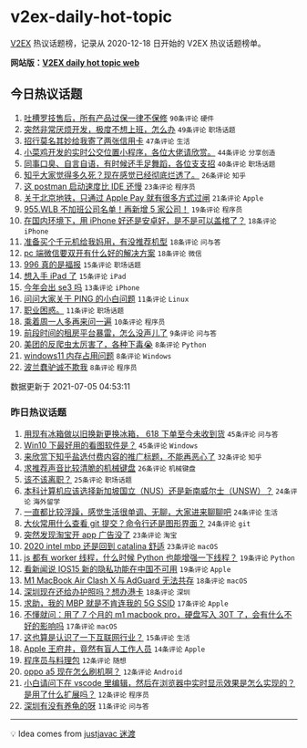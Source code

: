 # v2ex-daily-hot-topic

[V2EX](https://www.v2ex.com/) 热议话题榜，记录从 2020-12-18 日开始的 V2EX 热议话题榜单。

**网站版：[V2EX daily hot topic web](https://boojack.github.io/v2ex-daily-hot-topic-web/)**

## 今日热议话题

<!-- TODAY BEGIN -->

1. [吐槽罗技售后，所有产品过保一律不保修](https://www.v2ex.com/t/787561) `90条评论` `硬件`
1. [突然非常厌烦开发，极度不想上班，怎么办](https://www.v2ex.com/t/787520) `49条评论` `职场话题`
1. [招行莫名其妙给我寄了两张信用卡](https://www.v2ex.com/t/787551) `47条评论` `生活`
1. [小菜鸡开发的实时公交位置小程序，各位大佬请欣赏。](https://www.v2ex.com/t/787522) `44条评论` `分享创造`
1. [同事口臭、自言自语，有时候还手足舞蹈，各位支支招](https://www.v2ex.com/t/787532) `40条评论` `职场话题`
1. [知乎大家觉得多久死？现在感觉已经彻底烂透了。](https://www.v2ex.com/t/787570) `26条评论` `知乎`
1. [这 postman 启动速度比 IDE 还慢](https://www.v2ex.com/t/787560) `23条评论` `程序员`
1. [关于北京地铁，只通过 Apple Pay 就有很多方式过闸](https://www.v2ex.com/t/787525) `21条评论` `Apple`
1. [955.WLB 不加班公司名单！再新增 5 家公司！](https://www.v2ex.com/t/787553) `19条评论` `程序员`
1. [在国内环境下，用 iPhone 好还是安卓好，是不是可以盖棺了？](https://www.v2ex.com/t/787565) `18条评论` `iPhone`
1. [准备买个千元机给我妈用，有没推荐机型](https://www.v2ex.com/t/787534) `18条评论` `问与答`
1. [pc 端微信要双开有什么好的解决方案](https://www.v2ex.com/t/787526) `18条评论` `微信`
1. [996 真的是福报](https://www.v2ex.com/t/787576) `15条评论` `职场话题`
1. [想入手 iPad 了](https://www.v2ex.com/t/787518) `15条评论` `iPad`
1. [今年会出 se3 吗](https://www.v2ex.com/t/787545) `13条评论` `iPhone`
1. [问问大家关于 PING 的小白问题](https://www.v2ex.com/t/787558) `11条评论` `Linux`
1. [职业困惑。](https://www.v2ex.com/t/787530) `11条评论` `职场话题`
1. [乘着周一人多再来问一遍](https://www.v2ex.com/t/787536) `10条评论` `程序员`
1. [前段时间的租房平台暴雷，怎么没声儿了](https://www.v2ex.com/t/787574) `9条评论` `问与答`
1. [美团的反爬虫太厉害了，各种下毒😭](https://www.v2ex.com/t/787555) `8条评论` `Python`
1. [windows11 内存占用问题](https://www.v2ex.com/t/787548) `8条评论` `Windows`
1. [波兰蠢驴诚不欺我](https://www.v2ex.com/t/787533) `8条评论` `程序员`

数据更新于 2021-07-05 04:53:11

<!-- TODAY END -->

### 昨日热议话题

<!-- YESTERDAY BEGIN -->

1. [用现有冰箱做以旧换新更换冰箱， 618 下单至今未收到货](https://www.v2ex.com/t/787399) `45条评论` `问与答`
1. [Win10 下最好用的看图软件是？](https://www.v2ex.com/t/787453) `45条评论` `Windows`
1. [来欣赏下知乎盐选付费内容的推广标题，不能再恶心了](https://www.v2ex.com/t/787416) `32条评论` `知乎`
1. [求推荐声音比较清脆的机械键盘](https://www.v2ex.com/t/787400) `26条评论` `机械键盘`
1. [该不该离职？](https://www.v2ex.com/t/787457) `25条评论` `职场话题`
1. [本科计算机应该选择新加坡国立（NUS）还是新南威尔士（UNSW）？](https://www.v2ex.com/t/787402) `24条评论` `海外留学`
1. [一直都比较浮躁，感觉生活很单调、无聊，大家进来聊聊吧](https://www.v2ex.com/t/787428) `24条评论` `生活`
1. [大伙常用什么查看 git 提交？命令行还是图形界面？](https://www.v2ex.com/t/787434) `24条评论` `git`
1. [突然发现淘宝开 app 广告没了](https://www.v2ex.com/t/787460) `23条评论` `淘宝`
1. [2020 intel mbp 还是回到 catalina 舒适](https://www.v2ex.com/t/787412) `23条评论` `macOS`
1. [js 都有 worker 线程，什么时候 Python 也能增强一下线程？](https://www.v2ex.com/t/787433) `19条评论` `Python`
1. [看新闻说 IOS15 新的隐私功能在中国不可用](https://www.v2ex.com/t/787429) `19条评论` `Apple`
1. [M1 MacBook Air Clash X 与 AdGuard 无法共存](https://www.v2ex.com/t/787455) `18条评论` `macOS`
1. [深圳现在还给办护照吗？想办港卡](https://www.v2ex.com/t/787401) `18条评论` `深圳`
1. [求助，我的 MBP 就是不肯连我的 5G SSID](https://www.v2ex.com/t/787482) `17条评论` `Apple`
1. [不懂就问：用了 7 个月的 m1 macbook pro，硬盘写入 30T 了，会有什么不好的影响吗](https://www.v2ex.com/t/787430) `17条评论` `macOS`
1. [这也算是认识了一下互联网行业？](https://www.v2ex.com/t/787452) `15条评论` `生活`
1. [Apple 王府井，竟然有盲人工作人员](https://www.v2ex.com/t/787503) `14条评论` `Apple`
1. [程序员与料理包](https://www.v2ex.com/t/787491) `12条评论` `随想`
1. [oppo a5 现在怎么刷机啊？](https://www.v2ex.com/t/787458) `12条评论` `Android`
1. [小白请问下在 vscode 里编辑，然后在浏览器中实时显示效果是怎么实现的？是用了什么扩展吗？](https://www.v2ex.com/t/787426) `12条评论` `程序员`
1. [深圳有没有养龟的呀](https://www.v2ex.com/t/787468) `11条评论` `问与答`

<!-- YESTERDAY END -->

---

💡 Idea comes from [justjavac 迷渡](https://github.com/justjavac/)
